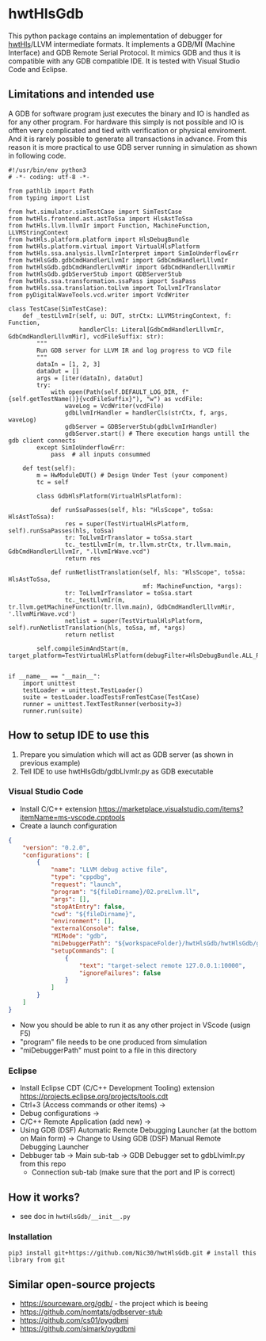 # hwtHlsGdb

This python package contains an implementation of debugger for [hwtHls](https://github.com/Nic30/hwtHls)/LLVM intermediate formats.
It implements a GDB/MI (Machine Interface) and GDB Remote Serial Protocol. It mimics GDB and thus it is compatible with any GDB compatible
IDE. It is tested with Visual Studio Code and Eclipse.


## Limitations and intended use

A GDB for software program just executes the binary and IO is handled as for any other program.
For hardware this simply is not possible and IO is offten very complicated and tied with verification or physical enviroment.
And it is rarely possible to generate all transactions in advance. From this reason it is more practical to use
GDB server running in simulation as shown in following code.

```python3
#!/usr/bin/env python3
# -*- coding: utf-8 -*-

from pathlib import Path
from typing import List

from hwt.simulator.simTestCase import SimTestCase
from hwtHls.frontend.ast.astToSsa import HlsAstToSsa
from hwtHls.llvm.llvmIr import Function, MachineFunction, LLVMStringContext
from hwtHls.platform.platform import HlsDebugBundle
from hwtHls.platform.virtual import VirtualHlsPlatform
from hwtHls.ssa.analysis.llvmIrInterpret import SimIoUnderflowErr
from hwtHlsGdb.gdbCmdHandlerLlvmIr import GdbCmdHandlerLllvmIr
from hwtHlsGdb.gdbCmdHandlerLlvmMir import GdbCmdHandlerLllvmMir
from hwtHlsGdb.gdbServerStub import GDBServerStub
from hwtHls.ssa.transformation.ssaPass import SsaPass
from hwtHls.ssa.translation.toLlvm import ToLlvmIrTranslator
from pyDigitalWaveTools.vcd.writer import VcdWriter

class TestCase(SimTestCase):
    def _testLlvmIr(self, u: DUT, strCtx: LLVMStringContext, f: Function,
                    handlerCls: Literal[GdbCmdHandlerLllvmIr, GdbCmdHandlerLllvmMir], vcdFileSuffix: str):
    	"""
    	Run GDB server for LLVM IR and log progress to VCD file
    	"""
        dataIn = [1, 2, 3]
        dataOut = []
        args = [iter(dataIn), dataOut]
        try:
            with open(Path(self.DEFAULT_LOG_DIR, f"{self.getTestName()}{vcdFileSuffix}"), "w") as vcdFile:
                waveLog = VcdWriter(vcdFile)
                gdbLlvmIrHandler = handlerCls(strCtx, f, args, waveLog)
                gdbServer = GDBServerStub(gdbLlvmIrHandler)
                gdbServer.start() # There execution hangs untill the gdb client connects
        except SimIoUnderflowErr:
            pass  # all inputs consummed

    def test(self):
        m = HwModuleDUT() # Design Under Test (your component)
        tc = self

        class GdbHlsPlatform(VirtualHlsPlatform):

            def runSsaPasses(self, hls: "HlsScope", toSsa: HlsAstToSsa):
                res = super(TestVirtualHlsPlatform, self).runSsaPasses(hls, toSsa)
                tr: ToLlvmIrTranslator = toSsa.start
                tc._testLlvmIr(m, tr.llvm.strCtx, tr.llvm.main, GdbCmdHandlerLllvmIr, ".llvmIrWave.vcd")
                return res

            def runNetlistTranslation(self, hls: "HlsScope", toSsa: HlsAstToSsa,
                                      mf: MachineFunction, *args):
                tr: ToLlvmIrTranslator = toSsa.start
                tc._testLlvmIr(m, tr.llvm.getMachineFunction(tr.llvm.main), GdbCmdHandlerLllvmMir, '.llvmMirWave.vcd')
                netlist = super(TestVirtualHlsPlatform, self).runNetlistTranslation(hls, toSsa, mf, *args)
                return netlist

        self.compileSimAndStart(m, target_platform=TestVirtualHlsPlatform(debugFilter=HlsDebugBundle.ALL_RELIABLE))


if __name__ == "__main__":
    import unittest
    testLoader = unittest.TestLoader()
    suite = testLoader.loadTestsFromTestCase(TestCase)
    runner = unittest.TextTestRunner(verbosity=3)
    runner.run(suite)
```

## How to setup IDE to use this

1. Prepare you simulation which will act as GDB server (as shown in previous example)
2. Tell IDE to use hwtHlsGdb/gdbLlvmIr.py as GDB executable

### Visual Studio Code

* Install C/C++ extension https://marketplace.visualstudio.com/items?itemName=ms-vscode.cpptools
* Create a launch configuration
```json
{
    "version": "0.2.0",
    "configurations": [
        {
            "name": "LLVM debug active file",
            "type": "cppdbg",
            "request": "launch",
            "program": "${fileDirname}/02.preLlvm.ll",
            "args": [],
            "stopAtEntry": false,
            "cwd": "${fileDirname}",
            "environment": [],
            "externalConsole": false,
            "MIMode": "gdb",
            "miDebuggerPath": "${workspaceFolder}/hwtHlsGdb/hwtHlsGdb/gdbLlvimIr.py",
            "setupCommands": [
                {
                    "text": "target-select remote 127.0.0.1:10000",
                    "ignoreFailures": false
                }
            ]
        }
    ]
}
``` 
* Now you should be able to run it as any other project in VScode (usign F5)
* "program" file needs to be one produced from simulation
* "miDebuggerPath" must point to a file in this directory

### Eclipse

* Install Eclipse CDT (C/C++ Development Tooling) extension https://projects.eclipse.org/projects/tools.cdt
* Ctrl+3 (Access commands or other items) -> 
* Debug configurations ->
* C/C++ Remote Application (add new) ->
* Using GDB (DSF) Automatic Remote Debugging Launcher (at the bottom on Main form) ->  Change to Using GDB (DSF) Manual Remote Debugging Launcher
* Debbuger tab -> Main sub-tab -> GDB Debugger set to gdbLlvimIr.py from this repo
  * Connection sub-tab (make sure that the port and IP is correct)


## How it works?

* see doc in `hwtHlsGdb/__init__.py`


### Installation
```
pip3 install git+https://github.com/Nic30/hwtHlsGdb.git # install this library from git
```


## Similar open-source projects

* https://sourceware.org/gdb/ - the project which is beeing 
* https://github.com/nomtats/gdbserver-stub
* https://github.com/cs01/pygdbmi
* https://github.com/simark/pygdbmi
